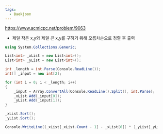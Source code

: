 ```yaml
---
tags:
  - Baekjoon
---
```

https://www.acmicpc.net/problem/9063
- 제일 작은 x,y와 제일 큰 x,y를 구하기 위해 오름차순으로 정렬 후 출력 
```C#
using System.Collections.Generic;

List<int> _xList = new List<int>();
List<int> _yList = new List<int>();

int _length = int.Parse(Console.ReadLine());
int[] _input = new int[2];

for (int i = 0; i < _length; i++)
{
    _input = Array.ConvertAll(Console.ReadLine().Split(), int.Parse);
    _xList.Add(_input[0]);
    _yList.Add(_input[1]);
}

_xList.Sort();
_yList.Sort();

Console.WriteLine((_xList[_xList.Count - 1] - _xList[0]) * (_yList[_yList.Count - 1] - _yList[0]));
```